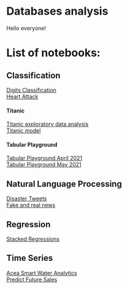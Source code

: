 # Databases analysis
Hello everyone!

# List of notebooks:

## Classification
[Digits Classification](https://nbviewer.jupyter.org/github/DJcarlo23/Data-Science/blob/ed88ce7d44b379e3464ac121f05c02cabc4d9737/ML/Classification/Digits%20Classification/digits-classification.ipynb) <br>
[Heart Attack](https://nbviewer.jupyter.org/github/DJcarlo23/Data-Science/blob/main/ML/Classification/Heart%20Attack%20EDA%20and%20prediction%20%28small%20dataset%29/EDA%20Heart%20Attack.ipynb) <br> 

#### Titanic
[Titanic exploratory data analysis](https://nbviewer.jupyter.org/github/DJcarlo23/Data-Science/blob/ed88ce7d44b379e3464ac121f05c02cabc4d9737/ML/Classification/Original%20Titanic/Titanic%20exploratory%20data%20analysis.ipynb) <br>
[Titanic model](https://nbviewer.jupyter.org/github/DJcarlo23/Data-Science/blob/main/ML/Classification/Original%20Titanic/Titanic%20ML%20model.ipynb) <br>

#### Tabular Playground
[Tabular Playground April 2021](https://nbviewer.jupyter.org/github/DJcarlo23/Data-Science/blob/main/ML/Classification/Tabular%20Payground%20Kaggle/Tabular%20Playground%20April%202021/Titanic%20Tabular%20Playground.ipynb) <br>
[Tabular Playground May 2021](https://nbviewer.jupyter.org/github/DJcarlo23/Data-Science/blob/main/ML/Classification/Tabular%20Payground%20Kaggle/Tabular%20Playground%20May%202021/TP-May_full.ipynb) <br>

## Natural Language Processing
[Disaster Tweets](https://nbviewer.jupyter.org/github/DJcarlo23/Data-Science/blob/main/ML/NLP/Natural%20Language%20Processing%20with%20Disaster%20Tweets/Disaster%20Tweets.ipynb) <br>
[Fake and real news](https://nbviewer.jupyter.org/github/DJcarlo23/Data-Science/blob/063369e6b0289bd799987d5528c7fd5f265ca2e5/ML/NLP/Fake%20and%20real%20news/Fake%20and%20real%20news.ipynb) <br>

## Regression
[Stacked Regressions](https://nbviewer.jupyter.org/github/DJcarlo23/Data-Science/blob/main/ML/Regression/Stacked%20Regressions/Stacked%20Regressions.ipynb) <br>

## Time Series
[Acea Smart Water Analytics](https://nbviewer.jupyter.org/github/DJcarlo23/Data-Science/blob/main/Time%20Series/Acea%20Smart%20Water%20Analytics/Intro%20to%20Time%20Series%20Forecasting.ipynb) <br>
[Predict Future Sales](https://nbviewer.jupyter.org/github/DJcarlo23/Data-Science/blob/main/Time%20Series/Predict%20Future%20Sales/Time%20Series%20Sales.ipynb) <br>

